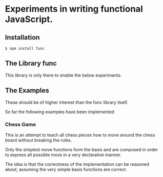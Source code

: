# Experiments in writing functional JavaScript.

## Installation

    $ npm install func

## The Library func

  This library is only there to enable the below experiments.

## The Examples

  These should be of higher interest than the func library itself.
 
  So far the following examples have been implemented

### Chess Game

  This is an attempt to teach all chess pieces how to move around the chess board without 
  breaking the rules.

  Only the simplest move functions form the basis and are composed in order to express all
  possible move in a very declarative manner. 

  The idea is that the correctness of the implementation can be reasoned about, 
  assuming the very simple basis functions are correct.
